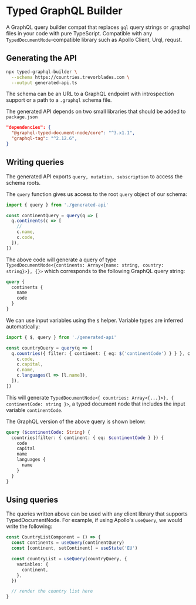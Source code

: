 # Typed GraphQL Builder

A GraphQL query builder compat that replaces `gql` query strings or .graphql files in your code with pure TypeScript. Compatible with any `TypedDocumentNode`-compatible library such as Apollo Client, Urql, requst.

## Generating the API

```bash
npx typed-graphql-builder \
  --schema https://countries.trevorblades.com \
  --output generated-api.ts
```

The schema can be an URL to a GraphQL endpoint with introspection support or a path to a `.graphql` schema file.

The generated API depends on two small libraries that should be added to `package.json`

```json
"dependencies": {
  "@graphql-typed-document-node/core": "^3.x1.1",
  "graphql-tag": "^2.12.6",
}
```

## Writing queries

The generated API exports `query, mutation, subscription` to access the schema roots.

The `query` function gives us access to the root `query` object of our schema:

```typescript
import { query } from './generated-api'

const continentQuery = query(q => [
  q.continents(c => [
    //
    c.name,
    c.code,
  ]),
])
```

The above code will generate a query of type `TypedDocumentNode<{continents: Array<{name: string, country: string}>}, {}>` which corresponds to the following GraphQL query string:

```graphql
query {
  continents {
    name
    code
  }
}
```

We can use input variables using the `$` helper. Variable types are inferred automatically:

```typescript
import { $, query } from './generated-api'

const countryQuery = query(q => [
  q.countries({ filter: { continent: { eq: $('continentCode') } } }, c => [
    c.code,
    c.capital,
    c.name,
    c.languages(l => [l.name]),
  ]),
])
```

This will generate `TypedDocumentNode<{ countries: Array<{...}>}, { continentCode: string }>`, a typed document node that includes the input variable `continentCode`.

The GraphQL version of the above query is shown below:

```graphql
query ($continentCode: String) {
  countries(filter: { continent: { eq: $continentCode } }) {
    code
    capital
    name
    languages {
      name
    }
  }
}
```

## Using queries

The queries written above can be used with any client library that supports TypedDocumentNode. For example, if using Apollo's `useQuery`, we would write the following:

```typescript
const CountryListComponent = () => {
  const continents = useQuery(continentQuery)
  const [continent, setContinent] = useState('EU')

  const countryList = useQuery(countryQuery, {
    variables: {
      continent,
    },
  })

  // render the country list here
}
```
